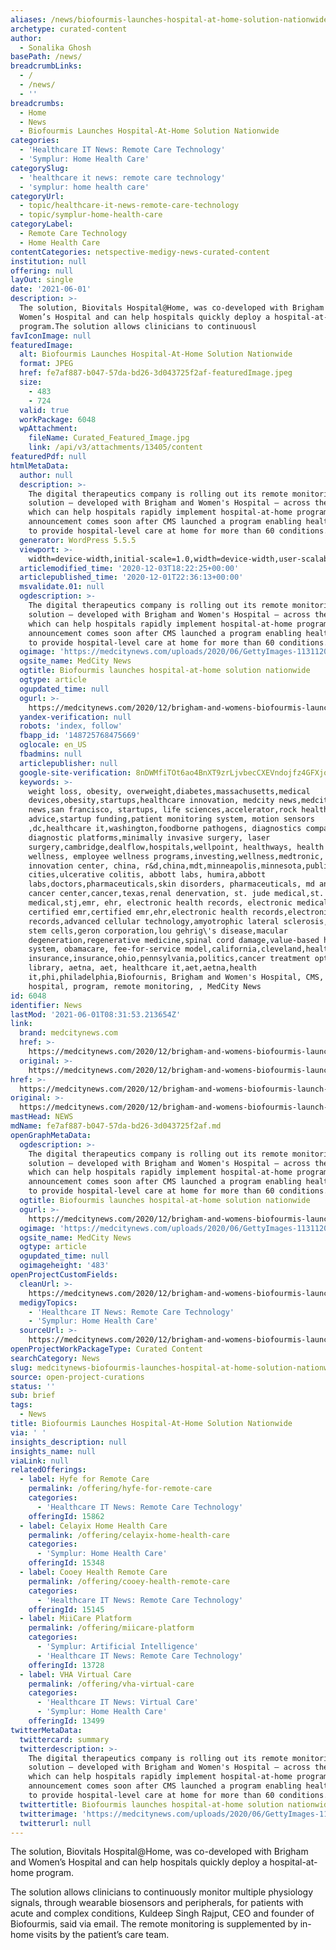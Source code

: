 ```yaml
---
aliases: /news/biofourmis-launches-hospital-at-home-solution-nationwide
archetype: curated-content
author:
  - Sonalika Ghosh
basePath: /news/
breadcrumbLinks:
  - /
  - /news/
  - ''
breadcrumbs:
  - Home
  - News
  - Biofourmis Launches Hospital-At-Home Solution Nationwide
categories:
  - 'Healthcare IT News: Remote Care Technology'
  - 'Symplur: Home Health Care'
categorySlug:
  - 'healthcare it news: remote care technology'
  - 'symplur: home health care'
categoryUrl:
  - topic/healthcare-it-news-remote-care-technology
  - topic/symplur-home-health-care
categoryLabel:
  - Remote Care Technology
  - Home Health Care
contentCategories: netspective-medigy-news-curated-content
institution: null
offering: null
layOut: single
date: '2021-06-01'
description: >-
  The solution, Biovitals Hospital@Home, was co-developed with Brigham and
  Women’s Hospital and can help hospitals quickly deploy a hospital-at-home
  program.The solution allows clinicians to continuousl
favIconImage: null
featuredImage:
  alt: Biofourmis Launches Hospital-At-Home Solution Nationwide
  format: JPEG
  href: fe7af887-b047-57da-bd26-3d043725f2af-featuredImage.jpeg
  size:
    - 483
    - 724
  valid: true
  workPackage: 6048
  wpAttachment:
    fileName: Curated_Featured_Image.jpg
    link: /api/v3/attachments/13405/content
featuredPdf: null
htmlMetaData:
  author: null
  description: >-
    The digital therapeutics company is rolling out its remote monitoring
    solution — developed with Brigham and Women's Hospital — across the country,
    which can help hospitals rapidly implement hospital-at-home programs. The
    announcement comes soon after CMS launched a program enabling health systems
    to provide hospital-level care at home for more than 60 conditions.
  generator: WordPress 5.5.5
  viewport: >-
    width=device-width,initial-scale=1.0,width=device-width,user-scalable=no,minimum-scale=1.0,maximum-scale=1.0
  articlemodified_time: '2020-12-03T18:22:25+00:00'
  articlepublished_time: '2020-12-01T22:36:13+00:00'
  msvalidate.01: null
  ogdescription: >-
    The digital therapeutics company is rolling out its remote monitoring
    solution — developed with Brigham and Women's Hospital — across the country,
    which can help hospitals rapidly implement hospital-at-home programs. The
    announcement comes soon after CMS launched a program enabling health systems
    to provide hospital-level care at home for more than 60 conditions.
  ogimage: 'https://medcitynews.com/uploads/2020/06/GettyImages-1131120830.jpg'
  ogsite_name: MedCity News
  ogtitle: Biofourmis launches hospital-at-home solution nationwide
  ogtype: article
  ogupdated_time: null
  ogurl: >-
    https://medcitynews.com/2020/12/brigham-and-womens-biofourmis-launch-hospital-at-home-solution-nationwide/
  yandex-verification: null
  robots: 'index, follow'
  fbapp_id: '148725768475669'
  oglocale: en_US
  fbadmins: null
  articlepublisher: null
  google-site-verification: 8nDWMfiTOt6ao4BnXT9zrLjvbecCXEVndojfz4GFXjo
  keywords: >-
    weight loss, obesity, overweight,diabetes,massachusetts,medical
    devices,obesity,startups,healthcare innovation, medcity news,medcity
    news,san francisco, startups, life sciences,accelerator,rock health,startup
    advice,startup funding,patient monitoring system, motion sensors
    ,dc,healthcare it,washington,foodborne pathogens, diagnostics company,
    diagnostic platforms,minimally invasive surgery, laser
    surgery,cambridge,dealflow,hospitals,wellpoint, healthways, health and
    wellness, employee wellness programs,investing,wellness,medtronic, shanghai
    innovation center, china, r&d,china,mdt,minneapolis,minnesota,publics,twin
    cities,ulcerative colitis, abbott labs, humira,abbott
    labs,doctors,pharmaceuticals,skin disorders, pharmaceuticals, md anderson
    cancer center,cancer,texas,renal denervation, st. jude medical,st. jude
    medical,stj,emr, ehr, electronic health records, electronic medical records,
    certified emr,certified emr,ehr,electronic health records,electronic medical
    records,advanced cellular technology,amyotrophic lateral sclerosis,embryonic
    stem cells,geron corporation,lou gehrig\'s disease,macular
    degeneration,regenerative medicine,spinal cord damage,value-based healthcare
    system, obamacare, fee-for-service model,california,cleveland,health
    insurance,insurance,ohio,pennsylvania,politics,cancer treatment options
    library, aetna, aet, healthcare it,aet,aetna,health
    it,phi,philadelphia,Biofournis, Brigham and Women's Hospital, CMS, home,
    hospital, program, remote monitoring, , MedCity News
id: 6048
identifier: News
lastMod: '2021-06-01T08:31:53.213654Z'
link:
  brand: medcitynews.com
  href: >-
    https://medcitynews.com/2020/12/brigham-and-womens-biofourmis-launch-hospital-at-home-solution-nationwide/
  original: >-
    https://medcitynews.com/2020/12/brigham-and-womens-biofourmis-launch-hospital-at-home-solution-nationwide/
href: >-
  https://medcitynews.com/2020/12/brigham-and-womens-biofourmis-launch-hospital-at-home-solution-nationwide/
original: >-
  https://medcitynews.com/2020/12/brigham-and-womens-biofourmis-launch-hospital-at-home-solution-nationwide/
mastHead: NEWS
mdName: fe7af887-b047-57da-bd26-3d043725f2af.md
openGraphMetaData:
  ogdescription: >-
    The digital therapeutics company is rolling out its remote monitoring
    solution — developed with Brigham and Women's Hospital — across the country,
    which can help hospitals rapidly implement hospital-at-home programs. The
    announcement comes soon after CMS launched a program enabling health systems
    to provide hospital-level care at home for more than 60 conditions.
  ogtitle: Biofourmis launches hospital-at-home solution nationwide
  ogurl: >-
    https://medcitynews.com/2020/12/brigham-and-womens-biofourmis-launch-hospital-at-home-solution-nationwide/
  ogimage: 'https://medcitynews.com/uploads/2020/06/GettyImages-1131120830.jpg'
  ogsite_name: MedCity News
  ogtype: article
  ogupdated_time: null
  ogimageheight: '483'
openProjectCustomFields:
  cleanUrl: >-
    https://medcitynews.com/2020/12/brigham-and-womens-biofourmis-launch-hospital-at-home-solution-nationwide/
  medigyTopics:
    - 'Healthcare IT News: Remote Care Technology'
    - 'Symplur: Home Health Care'
  sourceUrl: >-
    https://medcitynews.com/2020/12/brigham-and-womens-biofourmis-launch-hospital-at-home-solution-nationwide/
openProjectWorkPackageType: Curated Content
searchCategory: News
slug: medcitynews-biofourmis-launches-hospital-at-home-solution-nationwide
source: open-project-curations
status: ''
sub: brief
tags:
  - News
title: Biofourmis Launches Hospital-At-Home Solution Nationwide
via: ' '
insights_description: null
insights_name: null
viaLink: null
relatedOfferings:
  - label: Hyfe for Remote Care
    permalink: /offering/hyfe-for-remote-care
    categories:
      - 'Healthcare IT News: Remote Care Technology'
    offeringId: 15862
  - label: Celayix Home Health Care
    permalink: /offering/celayix-home-health-care
    categories:
      - 'Symplur: Home Health Care'
    offeringId: 15348
  - label: Cooey Health Remote Care
    permalink: /offering/cooey-health-remote-care
    categories:
      - 'Healthcare IT News: Remote Care Technology'
    offeringId: 15145
  - label: MiiCare Platform
    permalink: /offering/miicare-platform
    categories:
      - 'Symplur: Artificial Intelligence'
      - 'Healthcare IT News: Remote Care Technology'
    offeringId: 13728
  - label: VHA Virtual Care
    permalink: /offering/vha-virtual-care
    categories:
      - 'Healthcare IT News: Virtual Care'
      - 'Symplur: Home Health Care'
    offeringId: 13499
twitterMetaData:
  twittercard: summary
  twitterdescription: >-
    The digital therapeutics company is rolling out its remote monitoring
    solution — developed with Brigham and Women's Hospital — across the country,
    which can help hospitals rapidly implement hospital-at-home programs. The
    announcement comes soon after CMS launched a program enabling health systems
    to provide hospital-level care at home for more than 60 conditions.
  twittertitle: Biofourmis launches hospital-at-home solution nationwide
  twitterimage: 'https://medcitynews.com/uploads/2020/06/GettyImages-1131120830.jpg'
  twitterurl: null
---
```

<p>The solution, Biovitals Hospital@Home, was co-developed with Brigham and Women’s Hospital and can help hospitals quickly deploy a hospital-at-home program.</p><p>The solution allows clinicians to continuously monitor multiple physiology signals, through wearable biosensors and peripherals, for patients with acute and complex conditions, Kuldeep Singh Rajput, CEO and founder of Biofourmis, said via email. The remote monitoring is supplemented by in-home visits by the patient’s care team.</p>